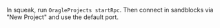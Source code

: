 In squeak, run `OragleProjects startRpc`. Then connect in sandblocks via "New Project" and use the default port.
